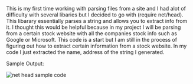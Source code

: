 This is my first time working with parsing files from a site and I had alot of difficulty with several libaries but I decided to go with (require net/head). This libarary essentially parses a string and allows you to extract info from it. I thought this would be helpful because in my project I will be parsing from a certain stock website with all the companies stock info such as Google or Microsoft. This code is a start but I am still in the process of figuring out how to extract certain information from a stock website. In my code I just extracted the name, address of the string I generated.

Sample Output:


![net head sample code](https://cloud.githubusercontent.com/assets/18603999/24338119/eae3d1da-1270-11e7-9668-2ee1afbe0fa2.png)
